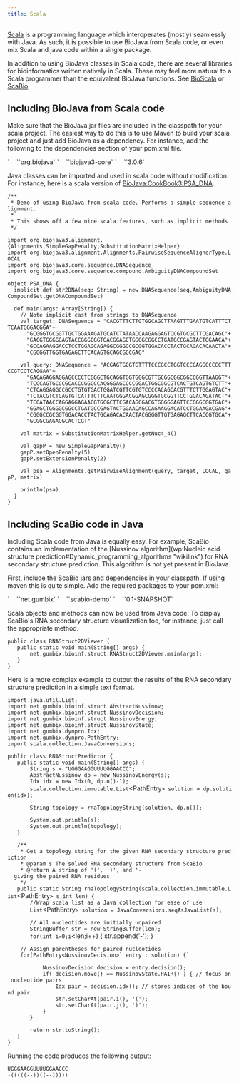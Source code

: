 ```yaml
---
title: Scala
---
```


[Scala](http://en.wikipedia.org/wiki/Scala_(programming_language)) is a
programming language which interoperates (mostly) seamlessly with Java.
As such, it is possible to use BioJava from Scala code, or even mix
Scala and java code within a single package.

In addition to using BioJava classes in Scala code, there are several
libraries for bioinformatics written natively in Scala. These may feel
more natural to a Scala programmer than the equivalent BioJava
functions. See [BioScala](http://sourceforge.net/projects/bioscala/) or
[ScaBio](http://www.mi.hs-mannheim.de/gumbel/en/forschung/scabio/).

Including BioJava from Scala code
---------------------------------

Make sure that the BioJava jar files are included in the classpath for
your scala project. The easiest way to do this is to use Maven to build
your scala project and just add BioJava as a dependency. For instance,
add the following to the dependencies section of your pom.xml file.

<dependency>  
`    `<groupId>`org.biojava`</groupId>  
`    `<artifactId>`biojava3-core`</artifactId>  
`    `<version>`3.0.6`</version>  
</dependency>

Java classes can be imported and used in scala code without
modification. For instance, here is a scala version of
<BioJava:CookBook3:PSA_DNA>.

`/**`  
` * Demo of using BioJava from scala code. Performs a simple sequence alignment.`  
` *`  
` * This shows off a few nice scala features, such as implicit methods`  
` */`  
  
`import org.biojava3.alignment.{Alignments,SimpleGapPenalty,SubstitutionMatrixHelper}`  
`import org.biojava3.alignment.Alignments.PairwiseSequenceAlignerType.LOCAL`  
`import org.biojava3.core.sequence.DNASequence`  
`import org.biojava3.core.sequence.compound.AmbiguityDNACompoundSet`  
  
`object PSA_DNA {`  
`  implicit def str2DNA(seq: String) = new DNASequence(seq,AmbiguityDNACompoundSet.getDNACompoundSet)`  
  
`  def main(args: Array[String]) {`  
`    // Note implicit cast from strings to DNASequence`  
`    val target: DNASequence = "CACGTTTCTTGTGGCAGCTTAAGTTTGAATGTCATTTCTTCAATGGGACGGA"+`  
`      "GCGGGTGCGGTTGCTGGAAAGATGCATCTATAACCAAGAGGAGTCCGTGCGCTTCGACAGC"+`  
`      "GACGTGGGGGAGTACCGGGCGGTGACGGAGCTGGGGCGGCCTGATGCCGAGTACTGGAACA"+`  
`      "GCCAGAAGGACCTCCTGGAGCAGAGGCGGGCCGCGGTGGACACCTACTGCAGACACAACTA"+`  
`      "CGGGGTTGGTGAGAGCTTCACAGTGCAGCGGCGAG"`  
  
`    val query: DNASequence = "ACGAGTGCGTGTTTTCCCGCCTGGTCCCCAGGCCCCCTTTCCGTCCTCAGGAA"+`  
`      "GACAGAGGAGGAGCCCCTCGGGCTGCAGGTGGTGGGCGTTGCGGCGGCGGCCGGTTAAGGT"+`  
`      "TCCCAGTGCCCGCACCCGGCCCACGGGAGCCCCGGACTGGCGGCGTCACTGTCAGTGTCTT"+`  
`      "CTCAGGAGGCCGCCTGTGTGACTGGATCGTTCGTGTCCCCACAGCACGTTTCTTGGAGTAC"+`  
`      "TCTACGTCTGAGTGTCATTTCTTCAATGGGACGGAGCGGGTGCGGTTCCTGGACAGATACT"+`  
`      "TCCATAACCAGGAGGAGAACGTGCGCTTCGACAGCGACGTGGGGGAGTTCCGGGCGGTGAC"+`  
`      "GGAGCTGGGGCGGCCTGATGCCGAGTACTGGAACAGCCAGAAGGACATCCTGGAAGACGAG"+`  
`      "CGGGCCGCGGTGGACACCTACTGCAGACACAACTACGGGGTTGTGAGAGCTTCACCGTGCA"+`  
`      "GCGGCGAGACGCACTCGT"`  
  
`    val matrix = SubstitutionMatrixHelper.getNuc4_4()`  
  
`    val gapP = new SimpleGapPenalty()`  
`    gapP.setOpenPenalty(5)`  
`    gapP.setExtensionPenalty(2)`  
  
`    val psa = Alignments.getPairwiseAlignment(query, target, LOCAL, gapP, matrix)`  
  
`    println(psa)`  
`  }`  
`}`

Including ScaBio code in Java
-----------------------------

Including Scala code from Java is equally easy. For example, ScaBio
contains an implementation of the [Nussinov
algorithm](wp:Nucleic acid structure prediction#Dynamic_programming_algorithms "wikilink")
for RNA secondary structure prediction. This algorithm is not yet
present in BioJava.

First, include the ScaBio jars and dependencies in your classpath. If
using maven this is quite simple. Add the required packages to your
pom.xml:

<dependency>  
`    `<groupId>`net.gumbix`</groupId>  
`    `<artifactId>`scabio-demo`</artifactId>  
`    `<version>`0.1-SNAPSHOT`</version>  
</dependency>

Scala objects and methods can now be used from Java code. To display
ScaBio's RNA secondary structure visualization too, for instance, just
call the appropriate method.

`public class RNAStruct2DViewer {`  
`   public static void main(String[] args) {`  
`       net.gumbix.bioinf.struct.RNAStruct2DViewer.main(args);`  
`   }`  
`}`

Here is a more complex example to output the results of the RNA
secondary structure prediction in a simple text format.

`import java.util.List;`  
`import net.gumbix.bioinf.struct.AbstractNussinov;`  
`import net.gumbix.bioinf.struct.NussinovDecision;`  
`import net.gumbix.bioinf.struct.NussinovEnergy;`  
`import net.gumbix.bioinf.struct.NussinovState;`  
`import net.gumbix.dynpro.Idx;`  
`import net.gumbix.dynpro.PathEntry;`  
`import scala.collection.JavaConversions;`  
  
`public class RNAStructPredictor {`  
`   public static void main(String[] args) {`  
`       String s = "UGGGAAGGUUUUGGAACCC";`  
`       AbstractNussinov dp = new NussinovEnergy(s);`  
`       Idx idx = new Idx(0, dp.n()-1);`  
`       scala.collection.immutable.List`<PathEntry<NussinovDecision>`> solution = dp.solution(idx);`  
  
`       String topology = rnaTopologyString(solution, dp.n());`  
  
`       System.out.println(s);`  
`       System.out.println(topology);`  
`   }`  
  
`   /**`  
`    * Get a topology string for the given RNA secondary structure prediction`  
`    * @param s The solved RNA secondary structure from ScaBio`  
`    * @return A string of '(', ')', and '-' giving the paired RNA residues`  
`    */`  
`   public static String rnaTopologyString(scala.collection.immutable.List`<PathEntry<NussinovDecision>`> s,int len) {`  
`       //Wrap scala list as a Java collection for ease of use`  
`       List`<PathEntry<NussinovDecision>`> solution = JavaConversions.seqAsJavaList(s);`  
  
`       // All nucleotides are initially unpaired`  
`       StringBuffer str = new StringBuffer(len);`  
`       for(int i=0;i`<len;i++) {
            str.append('-');
        }
 
        // Assign parentheses for paired nucleotides
        for(PathEntry<NussinovDecision>` entry : solution) {`  
`           NussinovDecision decision = entry.decision();`  
`           if( decision.move() == NussinovState.PAIR() ) { // focus on nucleotide pairs`  
`               Idx pair = decision.idx(); // stores indices of the bound pair`  
`               str.setCharAt(pair.i(), '(');`  
`               str.setCharAt(pair.j(), ')');`  
`           }`  
`       }`  
  
`       return str.toString();`  
`   }`  
`}`

Running the code produces the following output:

`UGGGAAGGUUUUGGAACCC`  
`-(((((--))((--)))))`
